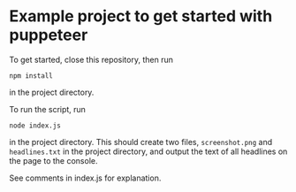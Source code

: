 # Example project to get started with puppeteer

To get started, close this repository, then run

```
npm install
```

in the project directory.

To run the script, run

```
node index.js
```

in the project directory. This should create two files, `screenshot.png` and `headlines.txt` in the project directory, and output the text of all headlines on the page to the console.

See comments in index.js for explanation.
